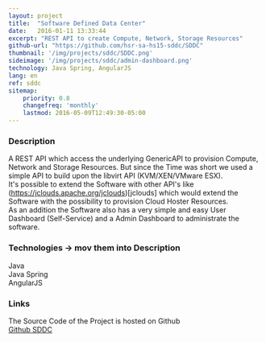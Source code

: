 ```yaml
---
layout: project
title:  "Software Defined Data Center"
date:   2016-01-11 13:33:44
excerpt: "REST API to create Compute, Network, Storage Resources"
github-url: "https://github.com/hsr-sa-hs15-sddc/SDDC"
thumbnail: '/img/projects/sddc/SDDC.png'
sideimage: '/img/projects/sddc/admin-dashboard.png'
technology: Java Spring, AngularJS
lang: en
ref: sddc
sitemap:
    priority: 0.8
    changefreq: 'monthly'
    lastmod: 2016-05-09T12:49:30-05:00
---
```


### Description

A REST API which access the underlying GenericAPI to provision Compute, Network and Storage Resources.
But since the Time was short we used a simple API to build upon the libvirt API (KVM/XEN/VMware ESX).<br>
It's possible to extend the Software with other API's like (https://jclouds.apache.org/jclouds)[jclouds] which would extend the
Software with the possibility to provision Cloud Hoster Resources.<br>
As an addition the Software also has a very simple and easy User Dashboard (Self-Service) and a Admin Dashboard to administrate the software.


### Technologies -> mov them into Description

Java  
Java Spring  
AngularJS

### Links

The Source Code of the Project is hosted on Github  
<a href="https://github.com/hsr-sa-hs15-sddc/SDDC">Github SDDC</a>
